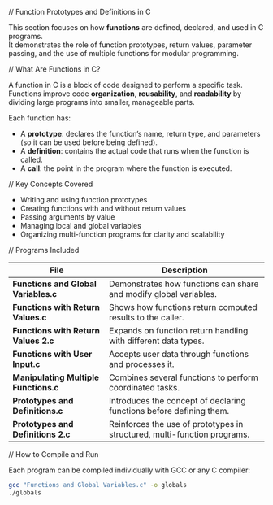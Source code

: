 // Function Prototypes and Definitions in C

This section focuses on how **functions** are defined, declared, and used in C programs.  
It demonstrates the role of function prototypes, return values, parameter passing, and the use of multiple functions for modular programming.


// What Are Functions in C?

A function in C is a block of code designed to perform a specific task.  
Functions improve code **organization**, **reusability**, and **readability** by dividing large programs into smaller, manageable parts.

Each function has:
- A **prototype**: declares the function’s name, return type, and parameters (so it can be used before being defined).  
- A **definition**: contains the actual code that runs when the function is called.  
- A **call**: the point in the program where the function is executed.


// Key Concepts Covered
- Writing and using function prototypes  
- Creating functions with and without return values  
- Passing arguments by value  
- Managing local and global variables  
- Organizing multi-function programs for clarity and scalability


// Programs Included

| File | Description |
|------|--------------|
| **Functions and Global Variables.c** | Demonstrates how functions can share and modify global variables. |
| **Functions with Return Values.c** | Shows how functions return computed results to the caller. |
| **Functions with Return Values 2.c** | Expands on function return handling with different data types. |
| **Functions with User Input.c** | Accepts user data through functions and processes it. |
| **Manipulating Multiple Functions.c** | Combines several functions to perform coordinated tasks. |
| **Prototypes and Definitions.c** | Introduces the concept of declaring functions before defining them. |
| **Prototypes and Definitions 2.c** | Reinforces the use of prototypes in structured, multi-function programs. |


// How to Compile and Run

Each program can be compiled individually with GCC or any C compiler:

```bash
gcc "Functions and Global Variables.c" -o globals
./globals
